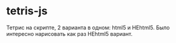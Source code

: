 # tetris-js
Тетрис на скрипте, 2 варианта в одном: html5 и НЕhtml5.
Было интересно нарисовать как раз НЕhtml5 вариант.
